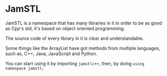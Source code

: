 # JamSTL
JamSTL is a namespace that has many libraries in it in order to be as good as Cpp's std, it's based on object oriented programming.

The source code of every library in it is clear and understandable.

Some things like the ArrayList have got methods from multiple languages, such as, C++, Java, JavaScript and Python.

You can start using it by importing ```jamstlc++```, then, by doing ```using namespace jamstl;```
